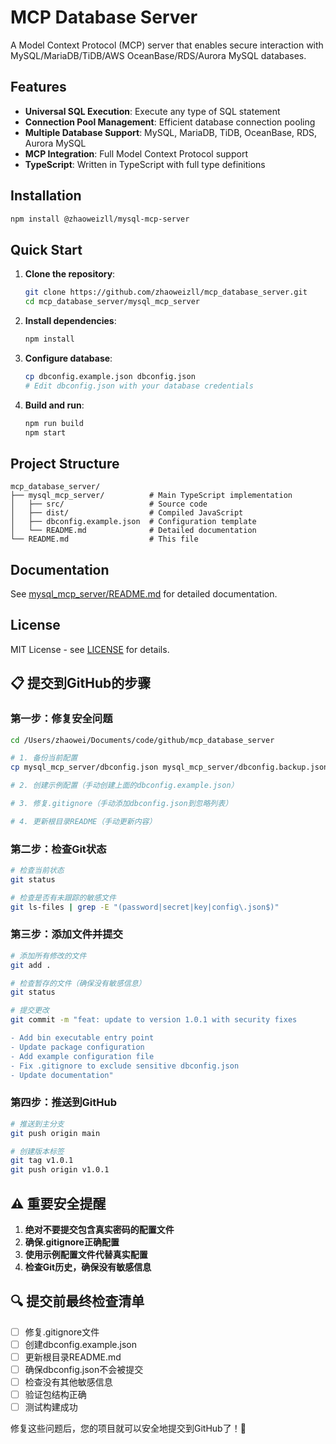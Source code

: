 # MCP Database Server

A Model Context Protocol (MCP) server that enables secure interaction with MySQL/MariaDB/TiDB/AWS OceanBase/RDS/Aurora MySQL databases.

## Features

- **Universal SQL Execution**: Execute any type of SQL statement
- **Connection Pool Management**: Efficient database connection pooling
- **Multiple Database Support**: MySQL, MariaDB, TiDB, OceanBase, RDS, Aurora MySQL
- **MCP Integration**: Full Model Context Protocol support
- **TypeScript**: Written in TypeScript with full type definitions

## Installation

```bash
npm install @zhaoweizll/mysql-mcp-server
```

## Quick Start

1. **Clone the repository**:
   ```bash
   git clone https://github.com/zhaoweizll/mcp_database_server.git
   cd mcp_database_server/mysql_mcp_server
   ```

2. **Install dependencies**:
   ```bash
   npm install
   ```

3. **Configure database**:
   ```bash
   cp dbconfig.example.json dbconfig.json
   # Edit dbconfig.json with your database credentials
   ```

4. **Build and run**:
   ```bash
   npm run build
   npm start
   ```

## Project Structure

```
mcp_database_server/
├── mysql_mcp_server/          # Main TypeScript implementation
│   ├── src/                   # Source code
│   ├── dist/                  # Compiled JavaScript
│   ├── dbconfig.example.json  # Configuration template
│   └── README.md              # Detailed documentation
└── README.md                  # This file
```

## Documentation

See [mysql_mcp_server/README.md](mysql_mcp_server/README.md) for detailed documentation.

## License

MIT License - see [LICENSE](mysql_mcp_server/LICENSE) for details.

## 📋 提交到GitHub的步骤

### 第一步：修复安全问题

```bash
cd /Users/zhaowei/Documents/code/github/mcp_database_server

# 1. 备份当前配置
cp mysql_mcp_server/dbconfig.json mysql_mcp_server/dbconfig.backup.json

# 2. 创建示例配置（手动创建上面的dbconfig.example.json）

# 3. 修复.gitignore（手动添加dbconfig.json到忽略列表）

# 4. 更新根目录README（手动更新内容）
```

### 第二步：检查Git状态

```bash
# 检查当前状态
git status

# 检查是否有未跟踪的敏感文件
git ls-files | grep -E "(password|secret|key|config\.json$)"
```

### 第三步：添加文件并提交

```bash
# 添加所有修改的文件
git add .

# 检查暂存的文件（确保没有敏感信息）
git status

# 提交更改
git commit -m "feat: update to version 1.0.1 with security fixes

- Add bin executable entry point
- Update package configuration
- Add example configuration file
- Fix .gitignore to exclude sensitive dbconfig.json
- Update documentation"
```

### 第四步：推送到GitHub

```bash
# 推送到主分支
git push origin main

# 创建版本标签
git tag v1.0.1
git push origin v1.0.1
```

## ⚠️ 重要安全提醒

1. **绝对不要提交包含真实密码的配置文件**
2. **确保.gitignore正确配置**
3. **使用示例配置文件代替真实配置**
4. **检查Git历史，确保没有敏感信息**

## 🔍 提交前最终检查清单

- [ ] 修复.gitignore文件
- [ ] 创建dbconfig.example.json
- [ ] 更新根目录README.md
- [ ] 确保dbconfig.json不会被提交
- [ ] 检查没有其他敏感信息
- [ ] 验证包结构正确
- [ ] 测试构建成功

修复这些问题后，您的项目就可以安全地提交到GitHub了！🚀
